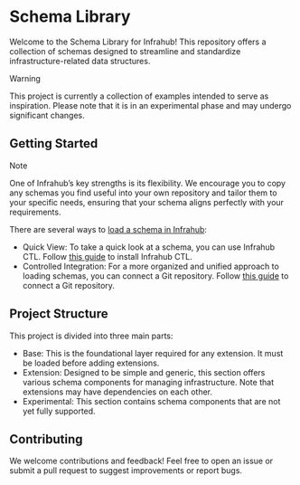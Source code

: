 # Schema Library

Welcome to the Schema Library for Infrahub! This repository offers a collection of schemas designed to streamline and standardize infrastructure-related data structures.

> [!WARNING]
> This project is currently a collection of examples intended to serve as inspiration. Please note that it is in an experimental phase and may undergo significant changes.

## Getting Started

> [!NOTE]
> One of Infrahub’s key strengths is its flexibility. We encourage you to copy any schemas you find useful into your own repository and tailor them to your specific needs, ensuring that your schema aligns perfectly with your requirements.

There are several ways to [load a schema in Infrahub](https://docs.infrahub.app/guides/import-schema):

- Quick View: To take a quick look at a schema, you can use Infrahub CTL. Follow [this guide](https://docs.infrahub.app/infrahubctl) to install Infrahub CTL.
- Controlled Integration: For a more organized and unified approach to loading schemas, you can connect a Git repository. Follow [this guide](https://docs.infrahub.app/guides/repository) to connect a Git repository.

## Project Structure

This project is divided into three main parts:

- Base: This is the foundational layer required for any extension. It must be loaded before adding extensions.
- Extension: Designed to be simple and generic, this section offers various schema components for managing infrastructure. Note that extensions may have dependencies on each other.
- Experimental: This section contains schema components that are not yet fully supported.

## Contributing

We welcome contributions and feedback! Feel free to open an issue or submit a pull request to suggest improvements or report bugs.
